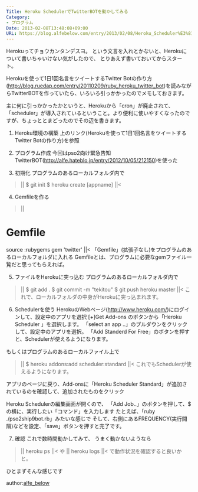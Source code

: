 ```yaml
---
Title: Heroku SchedulerでTwitterBOTを動かしてみる
Category:
- プログラム
Date: 2013-02-08T13:48:08+09:00
URL: https://blog.alfebelow.com/entry/2013/02/08/Heroku_Scheduler%E3%81%A7TwitterBOT%E3%82%92%E5%8B%95%E3%81%8B%E3%81%97%E3%81%A6%E3%81%BF%E3%82%8B_1
---
```




Herokuってチョウカンタンデスヨ。
という文言を入れとかないと、Herokuについて書いちゃいけない気がしたので、
とりあえず書いておいてからスタート。


Herokuを使って1日1回名言をツイートするTwitter Botの作り方(http://blog.ruedap.com/entry/20110209/ruby_heroku_twitter_bot)を読みながらTwitterBOTを作っていたら、いろいろ引っかかったのでメモしておきます。

主に何に引っかかったかというと、Herokuから「cron」が廃止されて、「scheduler」が導入されているということ。より便利に使いやすくなったのですが、ちょっととまどったのでその辺を書きます。

1. Heroku環境の構築
上のリンク(Herokuを使って1日1回名言をツイートするTwitter Botの作り方)を参照

2. プログラム作成
今回はpso2向け緊急告知TwitterBOT(http://alfe.hateblo.jp/entry/2012/10/05/212150)を使った

3. 初期化
プログラムのあるローカルフォルダ内で
>||
$ git init
$ heroku create [appname]
||<

4. Gemfileを作る
>||
# Gemfile
source :rubygems
gem 'twitter'
||<
「Gemfile」(拡張子なし)をプログラムのあるローカルフォルダに入れる
Gemfileとは、プログラムに必要なgemファイル一覧だと思ってもらえれば。

5. ファイルをHerokuに突っ込む
プログラムのあるローカルフォルダ内で
>||
$ git add .
$ git commit -m "tekitou"
$ git push heroku master
||<
これで、ローカルフォルダの中身がHerokuに突っ込まれます。

6. Schedulerを使う
HerokuのWebページ(http://www.heroku.com/)にログインして、設定中のアプリを選択
[+]Get Add-ons のボタンから「Heroku Scheduler 」を選択します。
「select an app ..」のプルダウンをクリックして、設定中のアプリを選択。
「Add Standerd For Free」のボタンを押すと、Schedulerが使えるようになります。

もしくはプログラムのあるローカルファイル上で
>||
$ heroku addons:add scheduler:standard
||<
これでもSchedulerが使えるようになります。


アプリのページに戻り、Add-onsに「Heroku Scheduler Standard」が追加されているのを確認して、追加されたものをクリック

Heroku Schedulerの編集画面が開くので、
「Add Job..」のボタンを押して、$ の横に、実行したい「コマンド」を入力します
たとえば、「ruby ./pso2ship9bot.rb」みたいな感じで
そして、右側にあるFREQUENCY(実行間隔)などを設定、「save」ボタンを押すと完了です。

7. 確認
これで数時間動かしてみて、
うまく動かないようなら
>||
heroku ps
||<
や
>||
heroku logs
||<
で動作状況を確認すると良いかと。

ひとまずそんな感じです



author:<a href="https://plus.google.com/104298697221719052044?rel=author">alfe_below</a>
